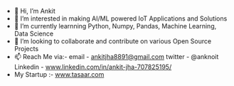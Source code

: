- 👋 Hi, I’m Ankit  
- 👀 I’m interested in making AI/ML powered IoT Applications and Solutions
- 🌱 I’m currently learnning Python, Numpy, Pandas, Machine Learning, Data Science
- 💞️ I’m looking to collaborate and contribute on various Open Source Projects
- 📫 Reach Me via:-
      email - ankitjha8891@gmail.com
      twitter - @anknoit
      Linkedin - www.linkedin.com/in/ankit-jha-707825195/
- My Startup :- www.tasaar.com 

<!---
Anknoit/Anknoit is a ✨ special ✨ repository because its `README.md` (this file) appears on your GitHub profile.
You can click the Preview link to take a look at your changes.
--->
